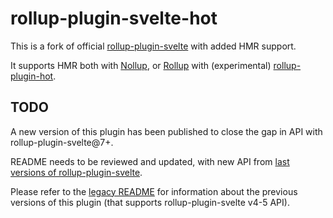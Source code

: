 # rollup-plugin-svelte-hot

This is a fork of official [rollup-plugin-svelte](https://github.com/rollup/rollup-plugin-svelte) with added HMR support.

It supports HMR both with [Nollup](https://github.com/PepsRyuu/nollup), or [Rollup](https://github.com/rollup/rollup) with (experimental) [rollup-plugin-hot](https://github.com/rixo/rollup-plugin-hot).

## TODO

A new version of this plugin has been published to close the gap in API with rollup-plugin-svelte@7+.

README needs to be reviewed and updated, with new API from [last versions of rollup-plugin-svelte](https://github.com/sveltejs/rollup-plugin-svelte/blob/master/README.md).

Please refer to the [legacy README](https://github.com/rixo/rollup-plugin-svelte-hot/blob/v0/README.md) for information about the previous versions of this plugin (that supports rollup-plugin-svelte v4-5 API).
